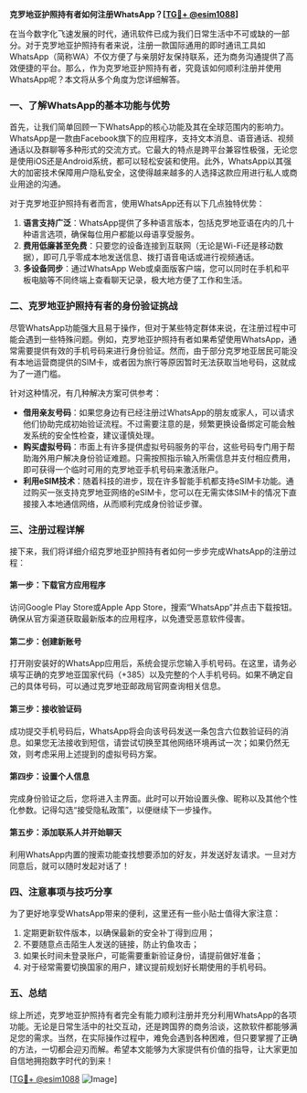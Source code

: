 **克罗地亚护照持有者如何注册WhatsApp？[[TG💪+ @esim1088](https://t.me/s/esim1088)]**

在当今数字化飞速发展的时代，通讯软件已成为我们日常生活中不可或缺的一部分。对于克罗地亚护照持有者来说，注册一款国际通用的即时通讯工具如WhatsApp（简称WA）不仅方便了与亲朋好友保持联系，还为商务沟通提供了高效便捷的平台。那么，作为克罗地亚护照持有者，究竟该如何顺利注册并使用WhatsApp呢？本文将从多个角度为您详细解答。

### 一、了解WhatsApp的基本功能与优势

首先，让我们简单回顾一下WhatsApp的核心功能及其在全球范围内的影响力。WhatsApp是一款由Facebook旗下的应用程序，支持文本消息、语音通话、视频通话以及群聊等多种形式的交流方式。它最大的特点是跨平台兼容性极强，无论您是使用iOS还是Android系统，都可以轻松安装和使用。此外，WhatsApp以其强大的加密技术保障用户隐私安全，这使得越来越多的人选择这款应用进行私人或商业用途的沟通。

对于克罗地亚护照持有者而言，使用WhatsApp还有以下几点独特优势：
1. **语言支持广泛**：WhatsApp提供了多种语言版本，包括克罗地亚语在内的几十种语言选项，确保每位用户都能以母语享受服务。
2. **费用低廉甚至免费**：只要您的设备连接到互联网（无论是Wi-Fi还是移动数据），即可几乎零成本地发送信息、拨打语音电话或进行视频通话。
3. **多设备同步**：通过WhatsApp Web或桌面版客户端，您可以同时在手机和平板电脑等不同终端上查看聊天记录，极大地方便了工作和生活。

### 二、克罗地亚护照持有者的身份验证挑战

尽管WhatsApp功能强大且易于操作，但对于某些特定群体来说，在注册过程中可能会遇到一些特殊问题。例如，克罗地亚护照持有者如果希望使用WhatsApp，通常需要提供有效的手机号码来进行身份验证。然而，由于部分克罗地亚居民可能没有本地运营商提供的SIM卡，或者因为旅行等原因暂时无法获取当地号码，这就成为了一道门槛。

针对这种情况，有几种解决方案可供参考：
- **借用亲友号码**：如果您身边有已经注册过WhatsApp的朋友或家人，可以请求他们协助完成初始验证流程。不过需要注意的是，频繁更换设备绑定可能会触发系统的安全性检查，建议谨慎处理。
- **购买虚拟号码**：市面上有许多提供虚拟号码服务的平台，这些号码专门用于帮助海外用户解决身份验证难题。只需按照指示输入所需信息并支付相应费用，即可获得一个临时可用的克罗地亚手机号码来激活账户。
- **利用eSIM技术**：随着科技的进步，现在许多智能手机都支持eSIM卡功能。通过购买一张支持克罗地亚网络的eSIM卡，您可以在无需实体SIM卡的情况下直接接入本地通信网络，从而顺利完成身份验证步骤。

### 三、注册过程详解

接下来，我们将详细介绍克罗地亚护照持有者如何一步步完成WhatsApp的注册过程：

#### 第一步：下载官方应用程序
访问Google Play Store或Apple App Store，搜索“WhatsApp”并点击下载按钮。确保从官方渠道获取最新版本的应用程序，以免遭受恶意软件侵害。

#### 第二步：创建新账号
打开刚安装好的WhatsApp应用后，系统会提示您输入手机号码。在这里，请务必填写正确的克罗地亚国家代码（+385）以及完整的个人手机号码。如果不确定自己的具体号码，可以通过克罗地亚邮政局官网查询相关信息。

#### 第三步：接收验证码
成功提交手机号码后，WhatsApp将会向该号码发送一条包含六位数验证码的消息。如果您无法接收到短信，请尝试切换至其他网络环境再试一次；如果仍然无效，则考虑采用上述提到的虚拟号码方案。

#### 第四步：设置个人信息
完成身份验证之后，您将进入主界面。此时可以开始设置头像、昵称以及其他个性化参数。记得勾选“接受隐私政策”，以便继续下一步操作。

#### 第五步：添加联系人并开始聊天
利用WhatsApp内置的搜索功能查找想要添加的好友，并发送好友请求。一旦对方同意后，就可以随时发起对话了！

### 四、注意事项与技巧分享

为了更好地享受WhatsApp带来的便利，这里还有一些小贴士值得大家注意：
1. 定期更新软件版本，以确保最新的安全补丁得到应用；
2. 不要随意点击陌生人发送的链接，防止钓鱼攻击；
3. 如果长时间未登录账户，可能需要重新验证身份，请提前做好准备；
4. 对于经常需要切换国家的用户，建议提前规划好长期使用的手机号码。

### 五、总结

综上所述，克罗地亚护照持有者完全有能力顺利注册并充分利用WhatsApp的各项功能。无论是日常生活中的社交互动，还是跨国界的商务洽谈，这款软件都能够满足您的需求。当然，在实际操作过程中，难免会遇到各种困难，但只要掌握了正确的方法，一切都会迎刃而解。希望本文能够为大家提供有价值的指导，让大家更加自信地拥抱数字时代的到来！

[[TG💪+ @esim1088](https://t.me/s/esim1088) ![Image](https://i.postimg.cc/4NQfJmqS/Snipaste-2025-05-13-00-14-12.png)]